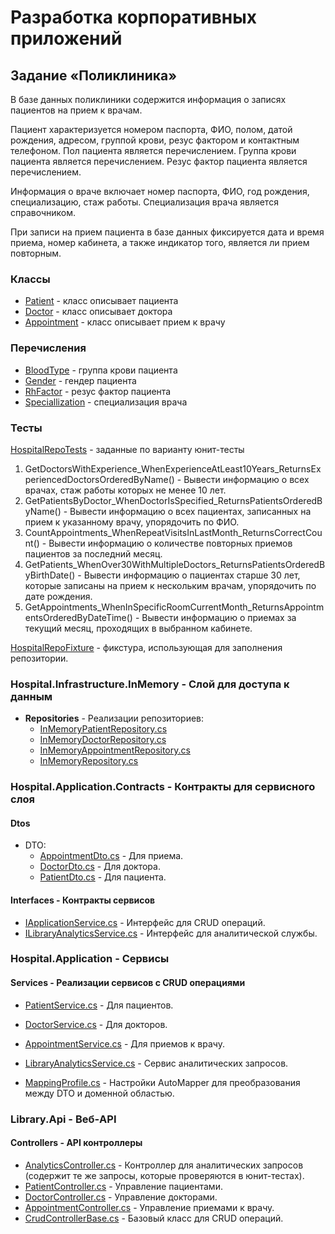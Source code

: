 # Разработка корпоративных приложений
## Задание «Поликлиника»
В базе данных поликлиники содержится информация о записях пациентов на прием к врачам.

Пациент характеризуется номером паспорта, ФИО, полом, датой рождения, адресом, группой крови, резус фактором и контактным телефоном.
Пол пациента является перечислением.
Группа крови пациента является перечислением.
Резус фактор пациента является перечислением.

Информация о враче включает номер паспорта, ФИО, год рождения, специализацию, стаж работы.
Специализация врача является справочником.

При записи на прием пациента в базе данных фиксируется дата и время приема, номер кабинета, а также индикатор того, является ли прием повторным.

### Классы
* [Patient](./Hospital/Hospital.Domain/Models/Patient.cs) - класс описывает пациента
* [Doctor](./Hospital/Hospital.Domain/Models/Doctor.cs) - класс описывает доктора
* [Appointment](./Hospital/Hospital.Domain/Models/Appointment.cs) - класс описывает прием к врачу

### Перечисления
* [BloodType](./Hospital/Hospital.Domain/Enums/BloodType.cs) - группа крови пациента
* [Gender](./Hospital/Hospital.Domain/Enums/Gender.cs) - гендер пациента
* [RhFactor](./HospitalHospital.Domain/Enums/RhFactor.cs) - резус фактор пациента
* [Speciallization](./Hospital/Hospital.Domain/Enums/Speciallization.cs) - специализация врача

### Тесты
[HospitalRepoTests](./Hospital/Hospital.Tests/HospitalRepoTests.cs) - заданные по варианту юнит-тесты 
1. GetDoctorsWithExperience_WhenExperienceAtLeast10Years_ReturnsExperiencedDoctorsOrderedByName() - Вывести информацию о всех врачах, стаж работы которых не менее 10 лет.
2. GetPatientsByDoctor_WhenDoctorIsSpecified_ReturnsPatientsOrderedByName() - Вывести информацию о всех пациентах, записанных на прием к указанному врачу, упорядочить по ФИО.
3. CountAppointments_WhenRepeatVisitsInLastMonth_ReturnsCorrectCount() - Вывести информацию о количестве повторных приемов пациентов за последний месяц.
4. GetPatients_WhenOver30WithMultipleDoctors_ReturnsPatientsOrderedByBirthDate() - Вывести информацию о пациентах старше 30 лет, которые записаны на прием к нескольким врачам, упорядочить по дате рождения.
5. GetAppointments_WhenInSpecificRoomCurrentMonth_ReturnsAppointmentsOrderedByDateTime() - Вывести информацию о приемах за текущий месяц, проходящих в выбранном кабинете.

[HospitalRepoFixture](./Hospital/Hospital.Tests/Fixtures/HospitalRepoFixture.cs) - фикстура, использующая для заполнения репозитории.

### Hospital.Infrastructure.InMemory - Слой для доступа к данным
- **Repositories** - Реализации репозиториев:
    - [InMemoryPatientRepository.cs](./Hospital/Hospital.Infrastructure.InMemory/Repositories/InMemoryPatientRepository.cs)
    - [InMemoryDoctorRepository.cs](./Hospital/HospitalHospital.Infrastructure/Repositories/InMemoryDoctorRepository.cs)
    - [InMemoryAppointmentRepository.cs](./Hospital/Hospital.Infrastructure/Repositories/InMemoryAppointmentRepository.cs)
    - [InMemoryRepository.cs](./Hospital/Hospital.Infrastructure/Repositories/InMemoryRepository.cs)

### Hospital.Application.Contracts - Контракты для сервисного слоя
#### Dtos
- DTO:
    - [AppointmentDto.cs](./Hospital/Hospital.Application.Contracts/Dtos/AppointmentDto.cs)  - Для приема.
    - [DoctorDto.cs](./Hospital/Hospital.Application.Contracts/Dtos/DoctorDto.cs)  - Для доктора.
    - [PatientDto.cs](./Hospital/Hospital.Application.Contracts/Dtos/PatientDto.cs)  - Для пациента.
   
#### Interfaces - Контракты сервисов
- [IApplicationService.cs](./Hospital/Hospital.Application.Contracts/Interfaces/IApplicationService.cs) - Интерфейс для CRUD операций.
- [ILibraryAnalyticsService.cs](./Hospital/Hospital.Application.Contracts/Interfaces/ILibraryAnalyticsService.cs) - Интерфейс для аналитической службы.

### Hospital.Application - Сервисы
#### Services - Реализации сервисов с CRUD операциями
- [PatientService.cs](./Hospital/Hospital.Application/Services/PatientService.cs) - Для пациентов.
- [DoctorService.cs](./Hospital/Hospital.Application/Services/DoctorService.cs) - Для докторов.
- [AppointmentService.cs](./Hospital/Hospital.Application/Services/AppointmentService.cs) - Для приемов к врачу.
- [LibraryAnalyticsService.cs](./Hospital/Hospital.Application/Services/LibraryAnalyticsService.cs) - Сервис аналитических запросов.

- [MappingProfile.cs](./Hospital/Hospital.Application/MappingProfile.cs) - Настройки AutoMapper для преобразования между DTO и доменной областью.


### Library.Api - Веб-API
#### Controllers - API контроллеры
- [AnalyticsController.cs](./Hospital/Hospital.Api/Controllers/AnalyticController.cs) - Контроллер для аналитических запросов (содержит те же запросы, которые проверяются в юнит-тестах).
- [PatientController.cs](./Hospital/Hospital.Api/Controllers/PatientController.cs) - Управление пациентами.
- [DoctorController.cs](./Hospital/Hospital.Api/Controllers/DoctorController.cs) - Управление докторами.
- [AppointmentController.cs](./Hospital/Hospital.Api/Controllers/AppointmentController.cs) - Управление приемами к врачу.
- [CrudControllerBase.cs](./Hospital/Hospital.Api/Controllers/CrudControllerBase.cs) - Базовый класс для CRUD операций.